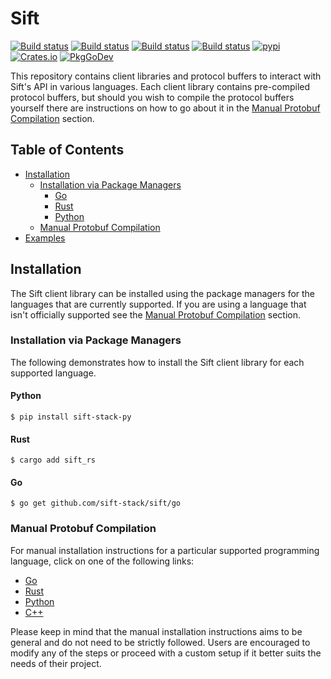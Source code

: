 # Sift

[![Build status](https://github.com/sift-stack/sift/actions/workflows/rust_ci.yaml/badge.svg)](https://github.com/sift-stack/sift/actions)
[![Build status](https://github.com/sift-stack/sift/actions/workflows/python_ci.yaml/badge.svg)](https://github.com/sift-stack/sift/actions)
[![Build status](https://github.com/sift-stack/sift/actions/workflows/go_ci.yaml/badge.svg)](https://github.com/sift-stack/sift/actions)
[![Build status](https://github.com/sift-stack/sift/actions/workflows/protos_ci.yaml/badge.svg)](https://github.com/sift-stack/sift/actions)
[![pypi](https://img.shields.io/pypi/v/sift-stack-py)](https://pypi.org/project/sift-stack-py/)
[![Crates.io](https://img.shields.io/crates/v/sift_rs.svg)](https://crates.io/crates/sift_rs)
[![PkgGoDev](https://pkg.go.dev/badge/mod/github.com/sif-stack/sift/go)](https://pkg.go.dev/github.com/sift-stack/sift/go) 

This repository contains client libraries and protocol buffers to interact with Sift's API in various languages. Each client library contains pre-compiled protocol buffers, but should you wish
to compile the protocol buffers yourself there are instructions on how to go about it in the [Manual Protobuf Compilation](#manual-protobuf-compilation) section.

## Table of Contents

* [Installation](#installation)
  - [Installation via Package Managers](#installation-via-package-managers)
      - [Go](#go)
      - [Rust](#rust)
      - [Python](#python)
  - [Manual Protobuf Compilation](#manual-protobuf-compilation)
* [Examples](#examples)

## Installation

The Sift client library can be installed using the package managers for the languages that are currently supported. If you are using a language that isn't officially supported see
the [Manual Protobuf Compilation](#manual-protobuf-compilation) section.

### Installation via Package Managers

The following demonstrates how to install the Sift client library for each supported language.

#### Python

```
$ pip install sift-stack-py
```

#### Rust

```
$ cargo add sift_rs
```

#### Go

```
$ go get github.com/sift-stack/sift/go
```

### Manual Protobuf Compilation

For manual installation instructions for a particular supported programming language, click on one of the following links:
- [Go](/docs/go.md)
- [Rust](/docs/rust.md)
- [Python](/docs/python.md)
- [C++](/cpp/README.md)

Please keep in mind that the manual installation instructions aims to be general and do not need to be strictly followed. Users are encouraged to modify any of the steps or proceed with a custom setup if it better suits the needs of their project.
